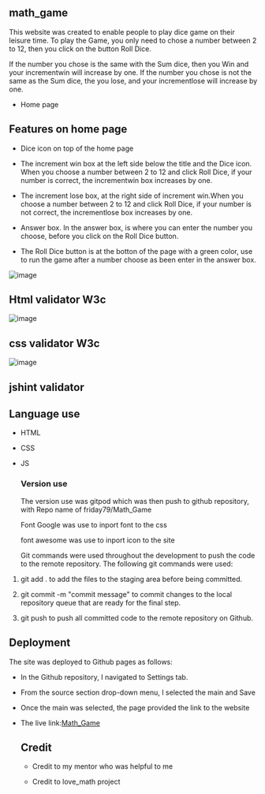 ## math_game

 This website was created to enable people to play dice game on their leisure time.
 To play the Game, you only need to chose a number between 2 to 12, then you click on the button Roll Dice.

 If the number you chose is the same with the Sum dice, then you Win and your incrementwin will increase by one.
If the number you chose is not the same as the Sum dice, the you lose, and your incrementlose will increase by one.

- Home page

 ## Features on home page

- Dice icon on top of the home page

- The increment win box at the left side below  the title and the Dice icon. When you choose a  number between 2 to 12 and click Roll Dice, if your number is correct, the incrementwin box increases by one.

- The increment lose box, at the right side of increment win.When you choose a  number between 2 to 12 and click Roll Dice, if your number is not correct, the incrementlose box increases by one.

 - Answer box. In the answer box, is where you can enter the number you choose, before you click on the Roll Dice button.

  - The Roll Dice button is at the botton of the page with a green color, use to run the game after a number choose as been enter in the answer box.

    
![image](https://github.com/user-attachments/assets/98980618-26b5-4dd2-a026-eb45769e6c69)

## Html validator W3c

![image](https://github.com/user-attachments/assets/d40ac879-3d1d-4736-923c-e0540a34100d)

## css validator W3c

![image](https://github.com/user-attachments/assets/574818ba-11ee-425c-8433-f8e5bc83f702)

## jshint validator



## Language use

- HTML
- CSS
- JS

  ### Version use
  The version use was gitpod which was then push to github repository, with Repo name of friday79/Math_Game

  Font Google was use to inport font to the css

  font awesome was use to inport icon to the site
  
  Git commands were used throughout the development to push the code to the remote repository. The following git commands were used:

1. git add . to add the files to the staging area before being committed.

2. git commit -m "commit message"  to commit changes to the local repository queue that are ready for the final step.

3. git push  to push all committed code to the remote repository on Github.

  ## Deployment

  The site was deployed to Github pages as follows:

+ In the Github repository, I navigated to Settings tab.
 
+ From the source section drop-down menu, I selected the main and Save

+ Once the main was selected, the page provided the link to the website

+ The live link:[Math_Game]( https://friday79.github.io/math_game/)

  ## Credit

  - Credit to my mentor who was helpful to me

  - Credit to love_math project
  


  
  
